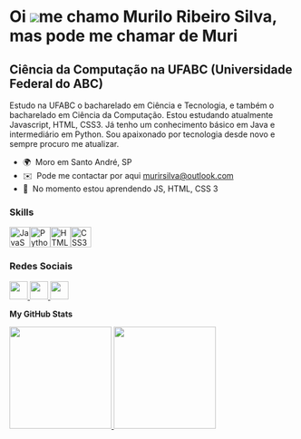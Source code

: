 Oi ![](https://user-images.githubusercontent.com/18350557/176309783-0785949b-9127-417c-8b55-ab5a4333674e.gif)me chamo Murilo Ribeiro Silva, mas pode me chamar de Muri
====================================================================================================================================================================

Ciência da Computação na UFABC (Universidade Federal do ABC)
-------------------------------------------------------------

Estudo na UFABC o bacharelado em Ciência e Tecnologia, e também o bacharelado em Ciência da Computação.  Estou estudando atualmente Javascript, HTML, CSS3. Já tenho um conhecimento básico em Java e intermediário em Python. Sou apaixonado por tecnologia desde novo e sempre procuro me atualizar.

* 🌍  Moro em Santo André, SP
* ✉️  Pode me contactar por aqui [murirsilva@outlook.com](mailto:murirsilva@outlook.com)
* 🧠  No momento estou aprendendo JS, HTML, CSS 3

### Skills


<p align="left">
<a href="https://developer.mozilla.org/en-US/docs/Web/JavaScript" target="_blank" rel="noreferrer"><img src="https://raw.githubusercontent.com/danielcranney/readme-generator/main/public/icons/skills/javascript-colored.svg" width="36" height="36" alt="JavaScript" /></a><a href="https://www.python.org/" target="_blank" rel="noreferrer"><img src="https://raw.githubusercontent.com/danielcranney/readme-generator/main/public/icons/skills/python-colored.svg" width="36" height="36" alt="Python" /></a><a href="https://developer.mozilla.org/en-US/docs/Glossary/HTML5" target="_blank" rel="noreferrer"><img src="https://raw.githubusercontent.com/danielcranney/readme-generator/main/public/icons/skills/html5-colored.svg" width="36" height="36" alt="HTML5" /></a><a href="https://www.w3.org/TR/CSS/#css" target="_blank" rel="noreferrer"><img src="https://raw.githubusercontent.com/danielcranney/readme-generator/main/public/icons/skills/css3-colored.svg" width="36" height="36" alt="CSS3" /></a>
</p>


### Redes Sociais

<p align="left"> <a href="https://www.github.com/MuriScode" target="_blank" rel="noreferrer"> <picture> <source media="(prefers-color-scheme: dark)" srcset="https://raw.githubusercontent.com/danielcranney/readme-generator/main/public/icons/socials/github-dark.svg" /> <source media="(prefers-color-scheme: light)" srcset="https://raw.githubusercontent.com/danielcranney/readme-generator/main/public/icons/socials/github.svg" /> <img src="https://raw.githubusercontent.com/danielcranney/readme-generator/main/public/icons/socials/github.svg" width="32" height="32" /> </picture> </a> <a href="http://www.instagram.com/rsilvamurilo" target="_blank" rel="noreferrer"> <picture> <source media="(prefers-color-scheme: dark)" srcset="undefined" /> <source media="(prefers-color-scheme: light)" srcset="https://raw.githubusercontent.com/danielcranney/readme-generator/main/public/icons/socials/instagram.svg" /> <img src="https://raw.githubusercontent.com/danielcranney/readme-generator/main/public/icons/socials/instagram.svg" width="32" height="32" /> </picture> </a> <a href="https://www.linkedin.com/in/murilo-ribeiro-silva/" target="_blank" rel="noreferrer"> <picture> <source media="(prefers-color-scheme: dark)" srcset="https://raw.githubusercontent.com/danielcranney/readme-generator/main/public/icons/socials/linkedin-dark.svg" /> <source media="(prefers-color-scheme: light)" srcset="https://raw.githubusercontent.com/danielcranney/readme-generator/main/public/icons/socials/linkedin.svg" /> <img src="https://raw.githubusercontent.com/danielcranney/readme-generator/main/public/icons/socials/linkedin.svg" width="32" height="32" /> </picture> </a></p>



<b>My GitHub Stats</b>

<div>
<a href="https://github.com/MuriScode">
<img loading="lazy" height="180em" src="https://github-readme-stats.vercel.app/api/top-langs/?username=MuriScode&layout=compact&langs_count=7&theme=dracula"/>
<img loading="lazy" height="180em" src="https://github-readme-stats.vercel.app/api?username=MuriScode&show_icons=true&theme=dracula&include_all_commits=true&count_private=true"/>

</div>
